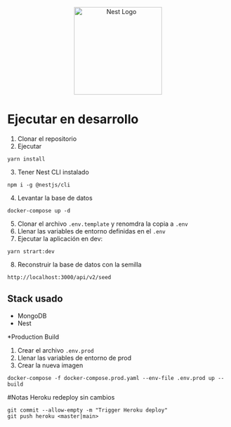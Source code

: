 <p align="center">
  <a href="http://nestjs.com/" target="blank"><img src="https://nestjs.com/img/logo-small.svg" width="200" alt="Nest Logo" /></a>
</p>


# Ejecutar en desarrollo

1. Clonar el repositorio
2. Ejecutar
```
yarn install
```
3. Tener Nest CLI instalado
```
npm i -g @nestjs/cli
```
4. Levantar la base de datos
```
docker-compose up -d
```
5. Clonar el archivo ```.env.template``` y renomdra la copia a ```.env```
6. Llenar las variables de entorno definidas en el ```.env```
7. Ejecutar la aplicación en dev: 
```
yarn strart:dev
```
8.  Reconstruir la base de datos con la semilla
```
http://localhost:3000/api/v2/seed
```


## Stack usado
* MongoDB
* Nest

*Production Build

1. Crear el archivo ```.env.prod```
2. Llenar las variables de entorno de prod
3. Crear la nueva imagen
```
docker-compose -f docker-compose.prod.yaml --env-file .env.prod up --build
```

#Notas
Heroku redeploy sin cambios
```
git commit --allow-empty -m "Trigger Heroku deploy"
git push heroku <master|main>
```